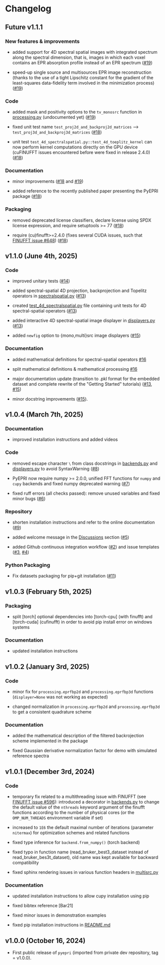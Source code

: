 # Changelog

<!--next-version-placeholder-->

## Future v1.1.1

### New features & improvements

- added support for 4D spectral spatial images with integrated
  spectrum along the spectral dimension, that is, images in which each
  voxel contains an EPR absorption profile instead of an EPR spectrum
  ([#19](../../pull/19))

- speed-up single source and multisources EPR image reconstruction
  (thanks to the use of a tight Lipschitz constant for the gradient of
  the least-squares data-fidelity term involved in the minimization
  process) ([#19](../../pull/19))

### Code

- added mask and positivity options to the ``tv_monosrc`` function in
  [processing.py](src/pyepri/processing.py) (undocumented yet)
  ([#19](../../pull/19))

- fixed unit test name ``test_proj2d_and_backproj2d_matrices`` -->
  ``test_proj3d_and_backproj3d_matrices`` ([#18](../../pull/18))

- unit test ``test_4d_spectralspatial.py::test_4d_toeplitz_kernel``
  can now perform kernel computations directly on the GPU device
  (cuFINUFFT issues encountered before were fixed in release 2.4.0)
  ([#18](../../pull/18))

### Documentation

- minor improvements ([#18](../../pull/18) and [#19](../../pull/19))

- added reference to the recently published paper presenting the
  PyEPRI package ([#18](../../pull/18))

### Packaging 

- removed deprecated license classifiers, declare license using SPDX
  license expression, and require setuptools >= 77
  ([#18](../../pull/18))

- require (cu)finufft>=2.4.0 (fixes several CUDA issues, such that
  [FINUFFT issue
  #648](https://github.com/flatironinstitute/finufft/issues/648))
  ([#18](../../pull/18))

## v1.1.0 (June 4th, 2025)

### Code

- improved unitary tests ([#14](../../pull/14))

- added spectral-spatial 4D projection, backprojection and Topelitz
  operators in [spectralspatial.py](src/pyepri/spectralspatial.py)
  ([#13](../../pull/13))

- created
  [test_4d_spectralspatial.py](tests/test_4d_spectralspatial.py) file
  containing unit tests for 4D spectral-spatial operators
  ([#13](../../pull/13))

- added interactive 4D spectral-spatial image displayer in
  [displayers.py](src/pyepri/displayers.py) ([#13](../../pull/13))

- added ``newfig`` option to {mono,multi}src image displayers
  ([#15](../../pull/15))

### Documentation

- added mathematical definitions for spectral-spatial operators
  [#16](../../pull/16)
  
- split mathematical definitions & mathematical processing
  [#16](../../pull/16)
  
- major documentation update (transition to .pkl format for the
  embedded dataset and complete rewrite of the "Getting Started"
  tutorials) ([#13](../../pull/13), [#15](../../pull/15))
  
- minor docstring improvements ([#15](../../pull/15)).

## v1.0.4 (March 7th, 2025)

### Documentation

- improved installation instructions and added videos

### Code 

- removed escape character `\` from class docstrings in
  [backends.py](src/pyepri/backends.py) and
  [displayers.py](src/pyepri/displayers.py) to avoid SyntaxWarning
  ([#8](../../pull/8))

- PyEPRI now require numpy >= 2.0.0, unified FFT functions for `numpy`
  and `cupy` backends and fixed numpy deprecated warning
  ([#7](../../pull/7))

- fixed ruff errors (all checks passed): remove unused variables and
  fixed minor bugs ([#6](../../pull/6))

### Repository 

- shorten installation instructions and refer to the online
  documentation ([#9](../../pull/9))

- added welcome message in the [Discussions](../../discussions)
  section ([#5](../../pull/5))
  
- added Github continuous integration workflow ([#2](../../pull/2))
  and issue templates ([#3](../../pull/3), [#4](../../pull/4))

### Python Packaging

- Fix datasets packaging for pip+git installation
  ([#11](../../pull/11))

## v1.0.3 (February 5th, 2025)

### Packaging

- split [torch] optional dependencies into [torch-cpu] (with finufft)
  and [torch-cuda] (cufinufft) in order to avoid pip install error on
  windows systems

### Documentation

- updated installation instructions

## v1.0.2 (January 3rd, 2025)

### Code

- minor fix for `processing.eprfbp2d` and `processing.eprfbp3d`
  functions (`displayer=None` was not working as expected)

- changed normalization in `processing.eprfbp2d` and
  `processing.eprfbp3d` to get a consistent quadrature scheme

### Documentation

- added the mathematical description of the filtered backrojection
  scheme implemented in the package

- fixed Gaussian derivative normalization factor for demo with
  simulated reference spectra

## v1.0.1 (December 3rd, 2024)

### Code

- temporary fix related to a multithreading issue with FINUFFT (see
  [FINUFFT issue
  #596](https://github.com/flatironinstitute/finufft/issues/596)):
  introduced a decorator in [backends.py](src/pyepri/backends.py) to
  change the default value of the `nthreads` keyword argument of the
  finufft functions according to the number of physical cores (or the
  `OMP_NUM_THREADS` environment variable if set)

- increased to `1E6` the default maximal number of iterations
  (parameter `nitermax`) for optimization schemes and related functions

- fixed type inference for `backend.from_numpy()` (torch backend)

- fixed typo in function name (read_bruker_best3_dataset instead of
  read_bruker_bes3t_dataset), old name was kept available for backward
  compatibility

- fixed sphinx rendering issues in various function headers in
  [multisrc.py](src/pyepri/multisrc.py)

### Documentation

- updated installation instructions to allow cupy installation using
  pip

- fixed bibtex reference [Bar21]

- fixed minor issues in demonstration examples

- fixed pip installation instructions in [README.md](README.md)

## v1.0.0 (October 16, 2024)

- First public release of `pyepri` (imported from private dev repository, tag = v1.0.0).
